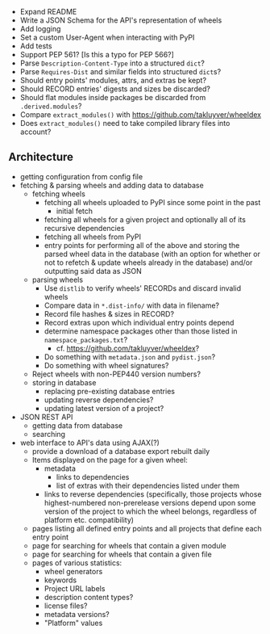 - Expand README
- Write a JSON Schema for the API's representation of wheels
- Add logging
- Set a custom User-Agent when interacting with PyPI
- Add tests
- Support PEP 561?  [Is this a typo for PEP 566?]
- Parse `Description-Content-Type` into a structured `dict`?
- Parse `Requires-Dist` and similar fields into structured `dict`s?
- Should entry points' modules, attrs, and extras be kept?
- Should RECORD entries' digests and sizes be discarded?
- Should flat modules inside packages be discarded from `.derived.modules`?
- Compare `extract_modules()` with <https://github.com/takluyver/wheeldex>
- Does `extract_modules()` need to take compiled library files into account?

Architecture
------------
- getting configuration from config file
- fetching & parsing wheels and adding data to database
    - fetching wheels
        - fetching all wheels uploaded to PyPI since some point in the past
            - initial fetch
        - fetching all wheels for a given project and optionally all of its
          recursive dependencies
        - fetching all wheels from PyPI
        - entry points for performing all of the above and storing the parsed
          wheel data in the database (with an option for whether or not to
          refetch & update wheels already in the database) and/or outputting
          said data as JSON
    - parsing wheels
        - Use `distlib` to verify wheels' RECORDs and discard invalid wheels
        - Compare data in `*.dist-info/` with data in filename?
        - Record file hashes & sizes in RECORD?
        - Record extras upon which individual entry points depend
        - determine namespace packages other than those listed in
          `namespace_packages.txt`?
            - cf. <https://github.com/takluyver/wheeldex>?
        - Do something with `metadata.json` and `pydist.json`?
        - Do something with wheel signatures?
    - Reject wheels with non-PEP440 version numbers?
    - storing in database
        - replacing pre-existing database entries
        - updating reverse dependencies?
        - updating latest version of a project?
- JSON REST API
    - getting data from database
    - searching
- web interface to API's data using AJAX(?)
    - provide a download of a database export rebuilt daily
    - Items displayed on the page for a given wheel:
        - metadata
            - links to dependencies
            - list of extras with their dependencies listed under them
        - links to reverse dependencies (specifically, those projects whose
          highest-numbered non-prerelease versions depend upon some version of
          the project to which the wheel belongs, regardless of platform etc.
          compatibility)
    - pages listing all defined entry points and all projects that define each
      entry point
    - page for searching for wheels that contain a given module
    - page for searching for wheels that contain a given file
    - pages of various statistics:
        - wheel generators
        - keywords
        - Project URL labels
        - description content types?
        - license files?
        - metadata versions?
        - "Platform" values
